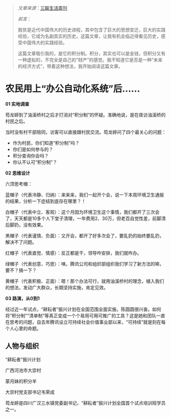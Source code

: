 > *文章来源*：[三联生活周刊](https://mp.weixin.qq.com/s/pEi2G_852ZStpRv46WWghA)
>
> *前言*：
>
> 脱贫是近代中国伟大的历史进程，其中包含了巨大的思想变迁，巨大的实践经验，它成为名副其实的历史。这篇文章，让我有机会临近得看见历史，感受中国伟大的实践经验。
>
> 这篇文章吸引我的，是它的积分制。积分，其实也可以是金钱，但积分又有一种虚拟的，不完全是自己的“财产”的感觉。我不知道它是否是一种“未来的经济方式”，带着这种想法，我开始阅读这篇文章。

# 农民用上“办公自动化系统”后……

**01 实地调查**

芶龙婷到了油溪桥村之后才打消对“积分制”的怀疑。准确地说，是在夜访油溪桥的村民之后。

当时没有村干部陪同，访客可以直接跟村民交流。芶龙婷问了四个最关心的问题：

- 作为村民，你们知道“积分制”吗？
- 你们是如何参与的？
- 积分查询你会吗？
- 你认不认可“积分制”？



**02 思维设计**

六顶思考帽：

蓝帽子（代表冷静、归纳）：来来来，我们一起开个会，说一下本周环境卫生通报的结果，分析一下症结到底存在哪里？！

白帽子（代表中立、客观）：这个月因为环境卫生这个事情，我们都开了三次会了，天天都是10多个人下堂子清理，一年费用2、30万，但老百自觉性差，前脚清后脚扔，没有效果。

黑帽子（代表谨慎、负面）：又开会，都开了好多次会了，要乱扔的始终要乱扔，解决不了问题。

红帽子（代表直觉、情感）：反正都是干，领导咋安排，我们就咋办。

绿帽子（代表创意、巧思）：咦，腾讯公司和组织部组织我们学习了新方法的嘛，要不？搞一下？

黄帽子（代表积极、正面）：嗯！那个办法可行，就用油溪桥村的理念，植入我们的想法，发动广大群众，长期坚持实施，肯定见效。



**03 路演，从0到1**

经过近一年试点，“耕耘者”振兴计划在全国范围全面实施，陈圆圆很兴奋。如何将“积分制”“清单制”等真正变成一个个易用可用可推广的工具？这是她和团队一直在思考的问题，自去年腾讯设立可持续社会价值事业部以来，“可持续”就是刻在每个人心里的命题。



## 人物与组织

“耕耘者”振兴计划

广西河池市大崇村

蒙月妹的积分羊

大崇村党支部书记韦荣成

芶龙婷是四川广汉三水镇党委副书记，“耕耘者”振兴计划全国首个试点培训班学员之一。